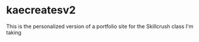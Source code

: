 # kaecreatesv2

This is the personalized version of a portfolio site for the Skillcrush class I'm taking
